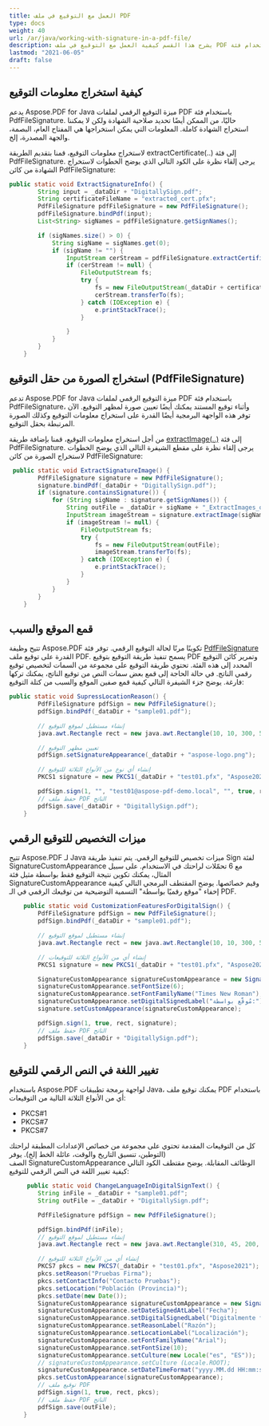 ```yaml
---
title: العمل مع التوقيع في ملف PDF
type: docs
weight: 40
url: /ar/java/working-with-signature-in-a-pdf-file/
description: يشرح هذا القسم كيفية العمل مع التوقيع في ملف PDF باستخدام فئة PdfFileSignature.
lastmod: "2021-06-05"
draft: false
---
```


## كيفية استخراج معلومات التوقيع

يدعم Aspose.PDF for Java ميزة التوقيع الرقمي لملفات PDF باستخدام فئة PdfFileSignature. حاليًا، من الممكن أيضًا تحديد صلاحية الشهادة ولكن لا يمكننا استخراج الشهادة كاملة. المعلومات التي يمكن استخراجها هي المفتاح العام، البصمة، والجهة المصدرة، إلخ.

لاستخراج معلومات التوقيع، قمنا بتقديم الطريقة extractCertificate(..) إلى فئة PdfFileSignature. يرجى إلقاء نظرة على الكود التالي الذي يوضح الخطوات لاستخراج الشهادة من كائن PdfFileSignature:

```java
public static void ExtractSignatureInfo() {
        String input = _dataDir + "DigitallySign.pdf";
        String certificateFileName = "extracted_cert.pfx";
        PdfFileSignature pdfFileSignature = new PdfFileSignature();
        pdfFileSignature.bindPdf(input);
        List<String> sigNames = pdfFileSignature.getSignNames();

        if (sigNames.size() > 0) {
            String sigName = sigNames.get(0);
            if (sigName != "") {
                InputStream cerStream = pdfFileSignature.extractCertificate(sigName);
                if (cerStream != null) {
                    FileOutputStream fs;
                    try {
                        fs = new FileOutputStream(_dataDir + certificateFileName);
                        cerStream.transferTo(fs);
                    } catch (IOException e) {
                        e.printStackTrace();
                    }

                }
            }
        }
    }
```


## استخراج الصورة من حقل التوقيع (PdfFileSignature)

تدعم Aspose.PDF for Java ميزة التوقيع الرقمي لملفات PDF باستخدام فئة PdfFileSignature، وأثناء توقيع المستند يمكنك أيضًا تعيين صورة لمظهر التوقيع. الآن توفر هذه الواجهة البرمجية أيضًا القدرة على استخراج معلومات التوقيع وكذلك الصورة المرتبطة بحقل التوقيع.

من أجل استخراج معلومات التوقيع، قمنا بإضافة طريقة [extractImage(..)](https://reference.aspose.com/pdf/java/com.aspose.pdf.facades/PdfFileSignature#extractImage-java.lang.String-) إلى فئة PdfFileSignature. يرجى إلقاء نظرة على مقطع الشيفرة التالي الذي يوضح الخطوات لاستخراج الصورة من كائن PdfFileSignature:

```java
 public static void ExtractSignatureImage() {
        PdfFileSignature signature = new PdfFileSignature();
        signature.bindPdf(_dataDir + "DigitallySign.pdf");
        if (signature.containsSignature()) {
            for (String sigName : signature.getSignNames()) {
                String outFile = _dataDir + sigName + "_ExtractImages_out.jpg";
                InputStream imageStream = signature.extractImage(sigName);
                if (imageStream != null) {
                    FileOutputStream fs;
                    try {
                        fs = new FileOutputStream(outFile);
                        imageStream.transferTo(fs);
                    } catch (IOException e) {
                        e.printStackTrace();
                    }
                }
            }
        }
    }
```


## قمع الموقع والسبب

تتيح وظيفة Aspose.PDF تكوينًا مرنًا لحالة التوقيع الرقمي. توفر فئة [PdfFileSignature](https://reference.aspose.com/pdf/java/com.aspose.pdf.facades/PdfFileSignature) القدرة على توقيع ملف PDF. يسمح تنفيذ طريقة التوقيع بتوقيع PDF وتمرير كائن التوقيع المحدد إلى هذه الفئة. تحتوي طريقة التوقيع على مجموعة من السمات لتخصيص توقيع رقمي الناتج. في حالة الحاجة إلى قمع بعض سمات النص من توقيع الناتج، يمكنك تركها فارغة. يوضح جزء الشيفرة التالي كيفية قمع صفين الموقع والسبب من كتلة التوقيع:

```java
public static void SupressLocationReason() {
        PdfFileSignature pdfSign = new PdfFileSignature();
        pdfSign.bindPdf(_dataDir + "sample01.pdf");

        // إنشاء مستطيل لموقع التوقيع
        java.awt.Rectangle rect = new java.awt.Rectangle(10, 10, 300, 50);

        // تعيين مظهر التوقيع
        pdfSign.setSignatureAppearance(_dataDir + "aspose-logo.png");

        // إنشاء أي نوع من الأنواع الثلاثة للتوقيع
        PKCS1 signature = new PKCS1(_dataDir + "test01.pfx", "Aspose2021"); // PKCS#1

        pdfSign.sign(1, "", "test01@aspose-pdf-demo.local", "", true, rect, signature);
        // حفظ ملف PDF الناتج
        pdfSign.save(_dataDir + "DigitallySign.pdf");
    }
```


## ميزات التخصيص للتوقيع الرقمي

تتيح Aspose.PDF لـ Java ميزات تخصيص للتوقيع الرقمي. يتم تنفيذ طريقة Sign لفئة SignatureCustomAppearance مع 6 تحمّلات لراحتك في الاستخدام. على سبيل المثال، يمكنك تكوين نتيجة التوقيع فقط بواسطة مثيل فئة SignatureCustomAppearance وقيم خصائصها. يوضح المقتطف البرمجي التالي كيفية إخفاء "موقع رقميًا بواسطة" التسمية التوضيحية من توقيعك الرقمي في الـ PDF.

```java
    public static void CustomizationFeaturesForDigitalSign() {
        PdfFileSignature pdfSign = new PdfFileSignature();
        pdfSign.bindPdf(_dataDir + "sample01.pdf");

        // إنشاء مستطيل لموقع التوقيع
        java.awt.Rectangle rect = new java.awt.Rectangle(10, 10, 300, 50);

        // إنشاء أي من الأنواع الثلاثة للتوقيعات
        PKCS1 signature = new PKCS1(_dataDir + "test01.pfx", "Aspose2021"); // PKCS#1

        SignatureCustomAppearance signatureCustomAppearance = new SignatureCustomAppearance();
        signatureCustomAppearance.setFontSize(6);
        signatureCustomAppearance.setFontFamilyName("Times New Roman");
        signatureCustomAppearance.setDigitalSignedLabel("مُوقَّع بواسطة:");
        signature.setCustomAppearance(signatureCustomAppearance);

        pdfSign.sign(1, true, rect, signature);
        // حفظ ملف PDF الناتج
        pdfSign.save(_dataDir + "DigitallySign.pdf");
    }
```


## تغيير اللغة في النص الرقمي للتوقيع

باستخدام Aspose.PDF لواجهة برمجة تطبيقات Java، يمكنك توقيع ملف PDF باستخدام أي من الأنواع الثلاثة التالية من التوقيعات:

- PKCS#1
- PKCS#7
- PKCS#7

كل من التوقيعات المقدمة تحتوي على مجموعة من خصائص الإعدادات المطبقة لراحتك (التوطين، تنسيق التاريخ والوقت، عائلة الخط إلخ). يوفر الصف SignatureCustomAppearance الوظائف المقابلة. يوضح مقتطف الكود التالي كيفية تغيير اللغة في النص الرقمي للتوقيع:

```java
     public static void ChangeLanguageInDigitalSignText() {
        String inFile = _dataDir + "sample01.pdf";
        String outFile = _dataDir + "DigitallySign.pdf";

        PdfFileSignature pdfSign = new PdfFileSignature();

        pdfSign.bindPdf(inFile);
        // إنشاء مستطيل لموقع التوقيع
        java.awt.Rectangle rect = new java.awt.Rectangle(310, 45, 200, 50);

        // إنشاء أي من الأنواع الثلاثة للتوقيع
        PKCS7 pkcs = new PKCS7(_dataDir + "test01.pfx", "Aspose2021");
        pkcs.setReason("Pruebas Firma");
        pkcs.setContactInfo("Contacto Pruebas");
        pkcs.setLocation("Población (Provincia)");
        pkcs.setDate(new Date());
        SignatureCustomAppearance signatureCustomAppearance = new SignatureCustomAppearance();
        signatureCustomAppearance.setDateSignedAtLabel("Fecha");
        signatureCustomAppearance.setDigitalSignedLabel("Digitalmente firmado por");
        signatureCustomAppearance.setReasonLabel("Razón");
        signatureCustomAppearance.setLocationLabel("Localización");
        signatureCustomAppearance.setFontFamilyName("Arial");
        signatureCustomAppearance.setFontSize(10);
        signatureCustomAppearance.setCulture(new Locale("es", "ES"));
        // signatureCustomAppearance.setCulture (Locale.ROOT);
        signatureCustomAppearance.setDateTimeFormat("yyyy.MM.dd HH:mm:ss");
        pkcs.setCustomAppearance(signatureCustomAppearance);
        // توقيع ملف PDF
        pdfSign.sign(1, true, rect, pkcs);
        // حفظ ملف PDF الناتج
        pdfSign.save(outFile);
    }
```
